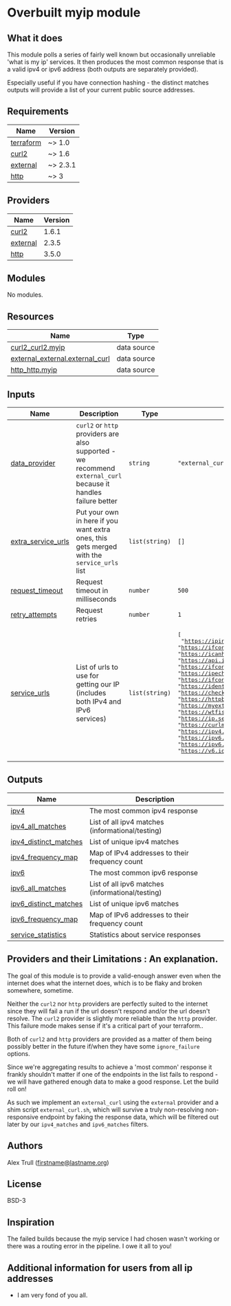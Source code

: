 # Overbuilt myip module

## What it does

This module polls a series of fairly well known but occasionally unreliable 'what is my ip' services. It then produces the most common response that is a valid ipv4 or ipv6 address (both outputs are separately provided).

Especially useful if you have connection hashing - the distinct matches outputs will provide a list of your current public source addresses.

<!-- BEGINNING OF PRE-COMMIT-TERRAFORM DOCS HOOK -->
## Requirements

| Name | Version |
|------|---------|
| <a name="requirement_terraform"></a> [terraform](#requirement\_terraform) | ~> 1.0 |
| <a name="requirement_curl2"></a> [curl2](#requirement\_curl2) | ~> 1.6 |
| <a name="requirement_external"></a> [external](#requirement\_external) | ~> 2.3.1 |
| <a name="requirement_http"></a> [http](#requirement\_http) | ~> 3 |

## Providers

| Name | Version |
|------|---------|
| <a name="provider_curl2"></a> [curl2](#provider\_curl2) | 1.6.1 |
| <a name="provider_external"></a> [external](#provider\_external) | 2.3.5 |
| <a name="provider_http"></a> [http](#provider\_http) | 3.5.0 |

## Modules

No modules.

## Resources

| Name | Type |
|------|------|
| [curl2_curl2.myip](https://registry.terraform.io/providers/mehulgohil/curl2/latest/docs/data-sources/curl2) | data source |
| [external_external.external_curl](https://registry.terraform.io/providers/hashicorp/external/latest/docs/data-sources/external) | data source |
| [http_http.myip](https://registry.terraform.io/providers/hashicorp/http/latest/docs/data-sources/http) | data source |

## Inputs

| Name | Description | Type | Default | Required |
|------|-------------|------|---------|:--------:|
| <a name="input_data_provider"></a> [data\_provider](#input\_data\_provider) | `curl2` or `http` providers are also supported - we recommend `external_curl` because it handles failure better | `string` | `"external_curl"` | no |
| <a name="input_extra_service_urls"></a> [extra\_service\_urls](#input\_extra\_service\_urls) | Put your own in here if you want extra ones, this gets merged with the `service_urls` list | `list(string)` | `[]` | no |
| <a name="input_request_timeout"></a> [request\_timeout](#input\_request\_timeout) | Request timeout in milliseconds | `number` | `500` | no |
| <a name="input_retry_attempts"></a> [retry\_attempts](#input\_retry\_attempts) | Request retries | `number` | `1` | no |
| <a name="input_service_urls"></a> [service\_urls](#input\_service\_urls) | List of urls to use for getting our IP (includes both IPv4 and IPv6 services) | `list(string)` | <pre>[<br/>  "https://ipinfo.io/ip",<br/>  "https://ifconfig.co",<br/>  "https://icanhazip.com",<br/>  "https://api.ipify.org",<br/>  "https://ifconfig.me",<br/>  "https://ipecho.net/plain",<br/>  "https://ifconfig.io",<br/>  "https://ident.me",<br/>  "https://checkip.amazonaws.com",<br/>  "https://httpbin.org/ip",<br/>  "https://myexternalip.com/raw",<br/>  "https://wtfismyip.com/text",<br/>  "https://ip.seeip.org",<br/>  "https://curlmyip.net",<br/>  "https://ipv4.icanhazip.com",<br/>  "https://ipv6.icanhazip.com",<br/>  "https://ipv6.ident.me",<br/>  "https://v6.ident.me"<br/>]</pre> | no |

## Outputs

| Name | Description |
|------|-------------|
| <a name="output_ipv4"></a> [ipv4](#output\_ipv4) | The most common ipv4 response |
| <a name="output_ipv4_all_matches"></a> [ipv4\_all\_matches](#output\_ipv4\_all\_matches) | List of all ipv4 matches (informational/testing) |
| <a name="output_ipv4_distinct_matches"></a> [ipv4\_distinct\_matches](#output\_ipv4\_distinct\_matches) | List of unique ipv4 matches |
| <a name="output_ipv4_frequency_map"></a> [ipv4\_frequency\_map](#output\_ipv4\_frequency\_map) | Map of IPv4 addresses to their frequency count |
| <a name="output_ipv6"></a> [ipv6](#output\_ipv6) | The most common ipv6 response |
| <a name="output_ipv6_all_matches"></a> [ipv6\_all\_matches](#output\_ipv6\_all\_matches) | List of all ipv6 matches (informational/testing) |
| <a name="output_ipv6_distinct_matches"></a> [ipv6\_distinct\_matches](#output\_ipv6\_distinct\_matches) | List of unique ipv6 matches |
| <a name="output_ipv6_frequency_map"></a> [ipv6\_frequency\_map](#output\_ipv6\_frequency\_map) | Map of IPv6 addresses to their frequency count |
| <a name="output_service_statistics"></a> [service\_statistics](#output\_service\_statistics) | Statistics about service responses |
<!-- END OF PRE-COMMIT-TERRAFORM DOCS HOOK -->

## Providers and their Limitations : An explanation.

The goal of this module is to provide a valid-enough answer even when the internet does what the internet does, which is to be flaky and broken somewhere, sometime.

Neither the `curl2` nor `http` providers are perfectly suited to the internet since they will fail a run if the url doesn't respond and/or the url doesn't resolve. The `curl2` provider is slightly more reliable than the `http` provider. This failure mode makes sense if it's a critical part of your terraform..

Both of `curl2` and `http` providers are provided as a matter of them being possibly better in the future if/when they have some `ignore_failure` options.

Since we're aggregating results to achieve a 'most common' response it frankly shouldn't matter if one of the endpoints in the list fails to respond - we will have gathered enough data to make a good response. Let the build roll on!

As such we implement an `external_curl` using the `external` provider and a shim script `external_curl.sh`, which will survive a truly non-resolving non-responsive endpoint by faking the response data, which will be filtered out later by our `ipv4_matches` and `ipv6_matches` filters.

## Authors

Alex Trull (firstname@lastname.org)

## License

BSD-3

## Inspiration

The failed builds because the myip service I had chosen wasn't working or there was a routing error in the pipeline. I owe it all to you!

## Additional information for users from all ip addresses

* I am very fond of you all.